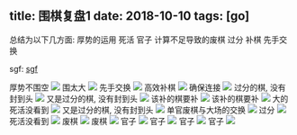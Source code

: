 title: 围棋复盘1
date: 2018-10-10
tags: [go]
---

总结为以下几方面:
厚势的运用
死活
官子
计算不足导致的废棋
过分
补棋
先手交换

<!--more-->

sgf:
[sgf](/attachments/go_replay_sgf/1.sgf)

厚势不围空
![](/pics/go_replay1/1.png)
围太大
![](/pics/go_replay1/2.png)
先手交换
![](/pics/go_replay1/3.png)
高效补棋
![](/pics/go_replay1/4.png)
确保连接
![](/pics/go_replay1/5.png)
过分的棋, 没有封到头
![](/pics/go_replay1/6.png)
又是过分的棋, 没有封到头
![](/pics/go_replay1/7.png)
该补的棋要补
![](/pics/go_replay1/8.png)
该补的棋要补
![](/pics/go_replay1/9.png)
大的死活没看到
![](/pics/go_replay1/10.png)
又是过分的棋, 没有封到头
![](/pics/go_replay1/11.png)
单官废棋与大场的交换
![](/pics/go_replay1/12.png)
过分
![](/pics/go_replay1/13.png)
死活没看到
![](/pics/go_replay1/14.png)
废棋
![](/pics/go_replay1/15.png)
废棋
![](/pics/go_replay1/16.png)
官子
![](/pics/go_replay1/17.png)
官子
![](/pics/go_replay1/18.png)
官子
![](/pics/go_replay1/19.png)
官子
![](/pics/go_replay1/20.png)

